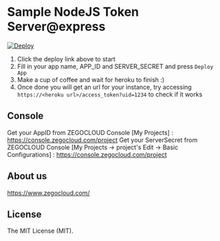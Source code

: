 # Sample NodeJS Token Server@express

[![Deploy](https://www.herokucdn.com/deploy/button.svg)](https://heroku.com/deploy?template=https://github.com/ZEGOCLOUD/dynamic_token_server_nodejs)

1. Click the deploy link above to start
2. Fill in your app name, APP_ID and SERVER_SECRET and press `Deploy App`
3. Make a cup of coffee and wait for heroku to finish :)
4. Once done you will get an url for your instance, try accessing `https://<heroku url>/access_token?uid=1234` to check if it works

## Console

Get your AppID from ZEGOCLOUD Console [My Projects] : https://console.zegocloud.com/project
Get your ServerSecret from ZEGOCLOUD Console [My Projects -> project's Edit -> Basic Configurations] : https://console.zegocloud.com/project

## About us

https://www.zegocloud.com/

## License
The MIT License (MIT).
